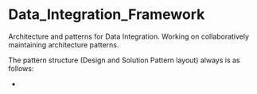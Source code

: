 # Data_Integration_Framework
Architecture and patterns for Data Integration. Working on collaboratively maintaining architecture patterns.

The pattern structure (Design and Solution Pattern layout) always is as follows:

* <title>, the name of the patterns
* Purpose, a short statement what the pattern is trying to achieve or explain. What is the intent?
* Motivation, a short overview of the background and relevance of the pattern. Why is there a need?
* Applicability, a listing of where this pattern can be expected to play a role.
* Structure, the main section with the pattern details.
* Implementation Guidelines, any references to how to implement this pattern (Design Patterns only). Note that the Solution Pattern is intended to explain the specifics in a technical context. This is meant to capture any generic topics.  
* Considerations and consequences, meant to offer some alternative views and experiences as to what it means to take a certain decision.
* Related Patterns, any references towards futher reading and related content.

the <title> is in Header 1 format, the sections are in Header 2 format.
